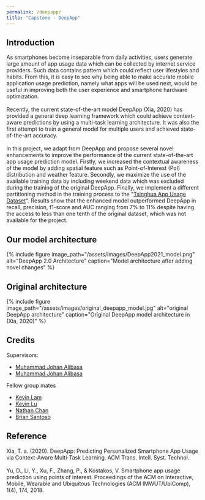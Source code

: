 ```yaml
---
permalink: /deepapp/
title: "Capstone - DeepApp"
---
```


## Introduction
As smartphones become inseparable from daily activities, users generate large amount of app usage data which can be collected by internet service providers. Such data contains pattern which could reflect user lifestyles and habits. From this, it is easy to see why being able to make accurate mobile application usage prediction, namely what apps will be used next, would be useful in improving both the user experience and smartphone hardware optimization.<br>
<br>
Recently, the current state-of-the-art model DeepApp (Xia, 2020) has provided a general deep learning framework which could achieve context-aware predictions by using a multi-task learning architecture. It was also the first attempt to train a general model for multiple users and achieved state-of-the-art accuracy.<br>
<br>
In this project, we adapt from DeepApp and propose several novel enhancements to improve the performance of the current state-of-the-art app usage prediction model. Firstly, we increased the contextual awareness of the model by adding spatial feature such as Point-of-Interest (PoI) distribution and weather feature. Secondly, we maximize the use of the available training data by including weekend data which was excluded during the training of the original DeepApp. Finally, we implement a different partitioning method in the training process to the "<a href="http://fi.ee.tsinghua.edu.cn/appusage/">Tsinghua App Usage Dataset</a>". Results show that the enhanced model outperformed DeepApp in recall, precision, f1-score and AUC ranging from 7% to 11% despite having the access to less than one tenth of the original dataset, which was not available for the project.

## Our model architecture
{% include figure image_path="/assets/images/DeepApp2021_model.png" alt="DeepApp 2.0 Architecture" caption="Model architecture after adding novel changes" %}

## Original architecture
{% include figure image_path="/assets/images/original_deepapp_model.jpg" alt="original DeepApp architecture" caption="Original DeepApp model architecture in (Xia, 2020)" %}

## Credits
Supervisors:
- <a href="https://www.sydney.edu.au/engineering/about/our-people/academic-staff/basem-suleiman.html">Muhammad Johan Alibasa </a>
- <a href="https://github.com/mjohan">Muhammad Johan Alibasa </a>

Fellow group mates
- <a href="https://github.com/kew42">Kevin Lam </a>
- <a href="https://github.com/kevinlu2">Kevin Lu </a>
- <a href="https://github.com/tc5613213">Nathan Chan </a>
- <a href="https://github.com/brian-santoso">Brian Santoso </a>

## Reference
Xia, T. a. (2020). DeepApp: Predicting Personalized Smartphone App Usage via Context-Aware Multi-Task Learning. ACM Trans. Intell. Syst. Technol.. <br><br>
Yu, D., Li, Y., Xu, F., Zhang, P., & Kostakos, V. Smartphone app usage prediction using points of interest. Proceedings of the ACM on Interactive, Mobile, Wearable and Ubiquitous Technologies (ACM IMWUT/UbiComp), 1(4), 174, 2018. 
